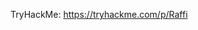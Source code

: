 TryHackMe: https://tryhackme.com/p/Raffi
<!---
Mr-Robotiko/Mr-Robotiko is a ✨ special ✨ repository because its `README.md` (this file) appears on your GitHub profile.
You can click the Preview link to take a look at your changes.
--->
